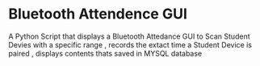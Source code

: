 # Bluetooth Attendence GUI 
A Python Script that displays a Bluetooth Attedance GUI to Scan Student Devies with a specific range , records the extact time a Student 
Device is paired , displays contents thats saved in MYSQL database 
